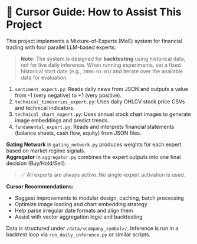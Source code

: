 # 📘 Cursor Guide: How to Assist This Project

This project implements a Mixture-of-Experts (MoE) system for financial trading with four parallel LLM-based experts:

> **Note:** The system is designed for **backtesting** using historical data, not for live daily inference. When running experiments, set a fixed historical start date (e.g., `2008-01-01`) and iterate over the available data for evaluation.

1. `sentiment_expert.py`: Reads daily news from JSON and outputs a value from -1 (very negative) to +1 (very positive).
2. `technical_timeseries_expert.py`: Uses daily OHLCV stock price CSVs and technical indicators.
3. `technical_chart_expert.py`: Uses annual stock chart images to generate image embeddings and predict trends.
4. `fundamental_expert.py`: Reads and interprets financial statements (balance sheets, cash flow, equity) from JSON files.

**Gating Network** in `gating_network.py` produces weights for each expert based on market regime signals.  
**Aggregator** in `aggregator.py` combines the expert outputs into one final decision (Buy/Hold/Sell).

> ✅ All experts are always active. No single-expert activation is used.

**Cursor Recommendations:**
- Suggest improvements to modular design, caching, batch processing
- Optimize image loading and chart embedding strategy
- Help parse irregular date formats and align them
- Assist with vector aggregation logic and backtesting

Data is structured under `/data/<company_symbol>/`. Inference is run in a backtest loop via `run_daily_inference.py` or similar scripts.

